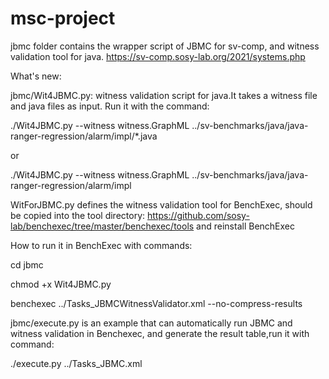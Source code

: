 # msc-project
jbmc folder contains the wrapper script of JBMC for sv-comp, and witness validation tool for java. 
https://sv-comp.sosy-lab.org/2021/systems.php


What's new:

jbmc/Wit4JBMC.py: witness validation script for java.It takes a witness file and java files as input.
Run it with the command:

./Wit4JBMC.py --witness witness.GraphML ../sv-benchmarks/java/java-ranger-regression/alarm/impl/*.java

or

./Wit4JBMC.py --witness witness.GraphML ../sv-benchmarks/java/java-ranger-regression/alarm/impl


WitForJBMC.py defines the witness validation tool for BenchExec, should be copied into the tool directory: https://github.com/sosy-lab/benchexec/tree/master/benchexec/tools and reinstall BenchExec

How to run it in BenchExec with commands:

cd jbmc

chmod +x Wit4JBMC.py

benchexec ../Tasks_JBMCWitnessValidator.xml --no-compress-results


jbmc/execute.py is an example that can automatically run JBMC and witness validation in Benchexec, and generate the result table,run it with command:

./execute.py ../Tasks_JBMC.xml
